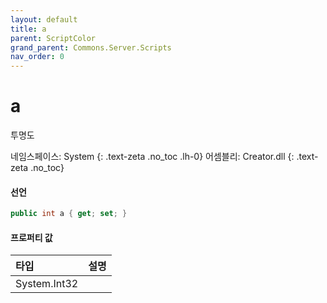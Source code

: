 ```yaml
---
layout: default
title: a
parent: ScriptColor
grand_parent: Commons.Server.Scripts
nav_order: 0
---
```


<!-- 아래로 편집 -->

# a
투명도

네임스페이스: System
{: .text-zeta .no_toc .lh-0}
어셈블리: Creator.dll
{: .text-zeta .no_toc}

#### 선언
```cs
public int a { get; set; }
```

#### 프로퍼티 값

|타입|설명|
|:-|:-|
|System.Int32|